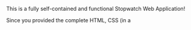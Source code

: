 This is a fully self-contained and functional Stopwatch Web Application!

Since you provided the complete HTML, CSS (in a <style> block), and JavaScript (in a <script> block) all in one file, there's no need to separate them. I'll provide you with a README.md for this specific file, explaining what it does and how it works, as if this were a single deliverable.

README.md
Stopwatch Web Application
This is a simple, modern, and fully functional Stopwatch web application implemented using pure HTML, inline CSS, and vanilla JavaScript. It allows users to start, stop, and reset a timer.

The entire application is contained within a single index.html file for easy deployment and testing.

🚀 Getting Started
Prerequisites
A modern web browser (Chrome, Firefox, Safari, Edge, etc.).

Usage
Save the Code: Save the provided code snippet as a single file named stopwatch.html (or index.html).

Open in Browser: Double-click the file to open it in your web browser.

Interact:

Click Start to begin the timer.

Click Stop (which replaces "Start") to pause the timer.

Click Reset to stop the timer (if running) and clear the displayed time back to 00:00:00.

⚙️ Implementation Details
HTML Structure
The HTML is minimal, providing the container, the main title, the time display (divided into separate <span> elements for hours, minutes, and seconds for easy manipulation), and two control buttons.

CSS Styling
The styles are written directly in a <style> tag within the head of the document.

Uses a clean, centered layout with a light background and a subtle shadow on the main container.

The time display is large and readable.

Buttons are color-coded: Green for Start, Amber/Orange for Stop, and Red for Reset.

CSS classes are dynamically swapped via JavaScript to change the button color and text when the timer is running/paused.

JavaScript Logic
The logic is contained within a <script> tag at the end of the <body>.

Variables:

[hours, minutes, seconds]: Array storing the current time value.

timer: Holds the ID returned by setInterval(), allowing the timer to be cleared (stopped).

isRunning: A boolean flag to track the state of the stopwatch.

stopwatch() Function:

Increments the seconds count every time it is called.

Manages the rollover from 60 seconds to 1 minute, and 60 minutes to 1 hour.

Uses a pad() helper function to ensure all time units are displayed with two digits (e.g., 05 instead of 5).

startStop() Function:

Checks the isRunning flag.

If running (true), it calls clearInterval(timer) to pause, updates the button text to "Start," and swaps the button's color class (stop-btn to start-btn).

If stopped (false), it calls setInterval(stopwatch, 1000) to begin the counting, updates the button text to "Stop," and swaps the button's color class (start-btn to stop-btn).

resetStopwatch() Function:

Clears the interval, resets the time variables to 0, updates the display to 00:00:00, and ensures the button text is set back to "Start."

💻 Tech Stack
HTML5

CSS3 (Inline)

Vanilla JavaScript (ES6+)
